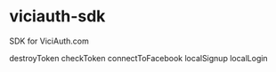 # viciauth-sdk
SDK for ViciAuth.com

destroyToken
checkToken
connectToFacebook
localSignup
localLogin
